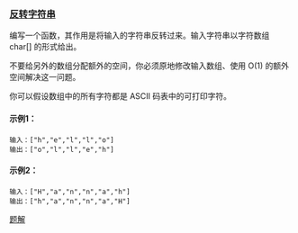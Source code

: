 ### [反转字符串](https://leetcode-cn.com/problems/reverse-string/)

编写一个函数，其作用是将输入的字符串反转过来。输入字符串以字符数组 char[] 的形式给出。

不要给另外的数组分配额外的空间，你必须原地修改输入数组、使用 O(1) 的额外空间解决这一问题。

你可以假设数组中的所有字符都是 ASCII 码表中的可打印字符。

#### 示例1：
```
输入：["h","e","l","l","o"]
输出：["o","l","l","e","h"]
```

#### 示例2：
```
输入：["H","a","n","n","a","h"]
输出：["h","a","n","n","a","H"]
```

[题解](https://github.com/WavyPeng/happy-together/blob/main/algorithm/serial-string/src/main/java/com/string/solution/ReverseString.java)
